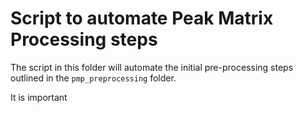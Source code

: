 # Script to automate Peak Matrix Processing steps

The script in this folder will automate the initial pre-processing steps outlined in the `pmp_preprocessing` folder.
  
It is important 
